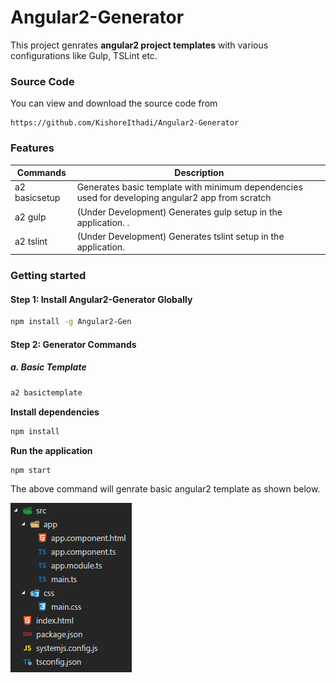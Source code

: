# Angular2-Generator

This project genrates **angular2 project templates** with various configurations like Gulp, TSLint etc.

### Source Code

You can view and download the source code from

```link
https://github.com/KishoreIthadi/Angular2-Generator
```

### Features

| Commands             | Description                                                                                      |
|----------------------|--------------------------------------------------------------------------------------------------|
| a2 basicsetup        | Generates basic template with minimum dependencies used for developing angular2 app from scratch |
| a2 gulp              | (Under Development) Generates gulp setup in the application.      .                              |
| a2 tslint            | (Under Development) Generates tslint setup in the application.                                   |

### Getting started

#### Step 1: Install Angular2-Generator Globally

```bash
npm install -g Angular2-Gen
```

#### Step 2: Generator Commands

##### a. Basic Template

```bash
a2 basictemplate
```

**Install dependencies**
```bash
npm install
```

**Run the application**

```bash
npm start
```

The above command will genrate basic angular2 template as shown below.

![Alt text](https://github.com/KishoreIthadi/Angular2-Generator/blob/master/readmefiles/images/basicSetup.png?raw=true "Basic Setup")